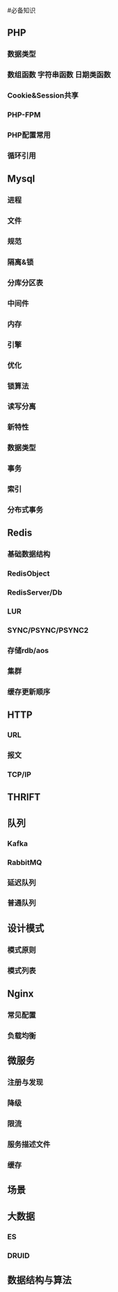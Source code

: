 #必备知识

## PHP

### 数据类型
### 数组函数 字符串函数 日期类函数
### Cookie&Session共享
### PHP-FPM
### PHP配置常用
### 循环引用

## Mysql
### 进程
### 文件
### 规范
### 隔离&锁
### 分库分区表
### 中间件
### 内存
### 引擎
### 优化
### 锁算法
### 读写分离
### 新特性
### 数据类型
### 事务
### 索引
### 分布式事务

## Redis 

### 基础数据结构
### RedisObject
### RedisServer/Db
### LUR
### SYNC/PSYNC/PSYNC2
### 存储rdb/aos
### 集群
### 缓存更新顺序

## HTTP

### URL
### 报文
### TCP/IP

## THRIFT

## 队列
### Kafka
### RabbitMQ
### 延迟队列
### 普通队列

## 设计模式
### 模式原则
### 模式列表  

## Nginx
### 常见配置
### 负载均衡

## 微服务
  
### 注册与发现
### 降级
### 限流
### 服务描述文件
### 缓存

## 场景

## 大数据
### ES
### DRUID

## 数据结构与算法
